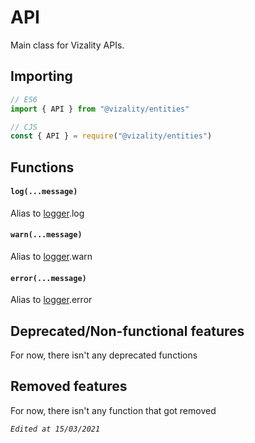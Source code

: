 # API

Main class for Vizality APIs.



## Importing

```js
// ES6
import { API } from "@vizality/entities"

// CJS
const { API } = require("@vizality/entities")
```



## Functions

#### `log(...message)`

Alias to [logger](../modules/util/Logger.md).log

#### `warn(...message)`

Alias to [logger](../modules/util/Logger.md).warn

#### `error(...message)`

Alias to [logger](../modules/util/Logger.md).error



## Deprecated/Non-functional features

For now, there isn't any deprecated functions



## Removed features

For now, there isn't any function that got removed



*`Edited at 15/03/2021`*